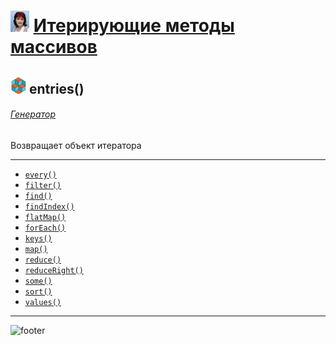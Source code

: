[footer]: https://github.com/garevna/js-course/raw/master/images/a-level-ico.png?raw=true
[me30]: https://raw.githubusercontent.com/garevna/a-level-js-lessons/master/ico/myPhoto-30.png "Ⓒ Irina Fylyppova ( garevna ) 2019"
[ico20]: https://raw.githubusercontent.com/garevna/a-level-js-lessons/master/ico/a-level-20.png
[ico25]: https://raw.githubusercontent.com/garevna/a-level-js-lessons/master/ico/a-level-25.png
[hw-30]: https://raw.githubusercontent.com/garevna/a-level-js-lessons/master/ico/briefcase-30.png
[cap-30]: https://raw.githubusercontent.com/garevna/a-level-js-lessons/master/ico/coffee-30.png
[warn-25]: https://raw.githubusercontent.com/garevna/a-level-js-lessons/master/ico/warning-25.png
[link-25]: https://raw.githubusercontent.com/garevna/a-level-js-lessons/master/ico/link-25.png
[err-20]: https://raw.githubusercontent.com/garevna/a-level-js-lessons/master/ico/no_entry-20.png
[err-25]: https://raw.githubusercontent.com/garevna/a-level-js-lessons/master/ico/no_entry-25.png
[err-30]: https://raw.githubusercontent.com/garevna/a-level-js-lessons/master/ico/no_entry-30.png

# ![me30] [Итерирующие методы массивов](../lesson-09.md)

## ![ico25] entries()

###### [Генератор](generators-and-iterators)

Возвращает объект итератора

_______________________________________________________________________

* [`every()`](Array.prototype.every.md)
* [`filter()`](Array.prototype.filter.md)
* [`find()`](Array.prototype.find.md)
* [`findIndex()`](Array.prototype.findIndex.md)
* [`flatMap()`](Array.prototype.flatMap.md)
* [`forEach()`](Array.prototype.forEach.md)
* [`keys()`](Array.prototype.keys.md)
* [`map()`](Array.prototype.map.md)
* [`reduce()`](Array.prototype.reduce.md)
* [`reduceRight()`](Array.prototype.reduceRight.md)
* [`some()`](Array.prototype.some.md)
* [`sort()`](Array.prototype.sort.md)
* [`values()`](Array.prototype.values.md)

_________________________________________________________________________

![footer]
